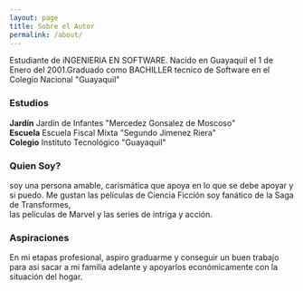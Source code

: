 ```yaml
---
layout: page
title: Sobre el Autor
permalink: /about/
---
```


Estudiante de iNGENIERIA EN SOFTWARE. Nacido en Guayaquil el 1 de Enero del 2001.Graduado como BACHILLER tecnico de Software en el Colegio Nacional "Guayaquil"
 ### Estudios
**Jardín** Jardin de Infantes "Mercedez Gonsalez de Moscoso" <br>
 **Escuela** Escuela Fiscal Mixta "Segundo Jimenez Riera" <br>
**Colegio** Instituto Tecnológico "Guayaquil" <br>

 ### Quien Soy?
 soy una persona amable, carismática que apoya en lo que se debe apoyar y si puedo. Me gustan las películas de Ciencia Ficción soy fanático de la Saga de Transformes,<br> las películas de Marvel y las series de intriga y acción. <br>
### Aspiraciones
 En mi etapas profesional, aspiro graduarme y conseguir un buen trabajo para asi sacar a mi familia adelante y apoyarlos económicamente con la situación del hogar.
